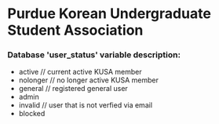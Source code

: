 # Purdue Korean Undergraduate Student Association

### Database 'user_status' variable description:

- active // current active KUSA member
- nolonger // no longer active KUSA member
- general // registered general user
- admin
- invalid // user that is not verfied via email
- blocked
